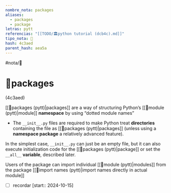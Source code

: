 ```yaml
---
nombre_nota: packages
aliases:
  - packages
  - package
letras: pytt
referencias: "[[TODO/🏛️python tutorial (dcb4c).md]]"
tipo_nota: 📑
hash: 4c3aed
parent_hash: aea5a
---
```


#nota/📑

# 📑packages
<div class="hash">(4c3aed)</div>

[[📑packages (pytt)|packages]] are a way of structuring Python’s [[📑module (pytt)|module]] __namespace__ by using “dotted module names”

- The `__init__.py` files are required to make Python treat __directories__ containing the file as [[📑packages (pytt)|packages]] (unless using a __namespace package__  a relatively advanced feature).

In the simplest case, `__init__.py` can just be an empty file, but it can also execute initialization code for the [[📑packages (pytt)|package]] or set the `__all__` __variable__, described later.


Users of the package can import individual [[📑module (pytt)|modules]] from the package
[[📑import names  (pytt)|import names directly in actual module]]


- [ ] recordar  [start:: 2024-10-15]


